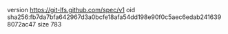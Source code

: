 version https://git-lfs.github.com/spec/v1
oid sha256:fb7da7bfa642967d3a0bcfe18afa54dd198e90f0c5aec6edab2416398072ac47
size 783
